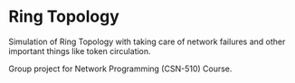 # Ring Topology
Simulation of Ring Topology with taking care of network failures and other important things like token circulation.

Group project for Network Programming (CSN-510) Course.

